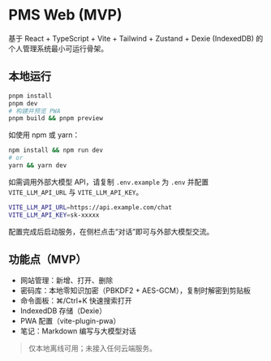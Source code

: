 # PMS Web (MVP)

基于 React + TypeScript + Vite + Tailwind + Zustand + Dexie (IndexedDB) 的个人管理系统最小可运行骨架。

## 本地运行

```bash
pnpm install
pnpm dev
# 构建并预览 PWA
pnpm build && pnpm preview
```

如使用 npm 或 yarn：
```bash
npm install && npm run dev
# or
yarn && yarn dev
```

如需调用外部大模型 API，请复制 `.env.example` 为 `.env` 并配置 `VITE_LLM_API_URL` 与 `VITE_LLM_API_KEY`。

```bash
VITE_LLM_API_URL=https://api.example.com/chat
VITE_LLM_API_KEY=sk-xxxxx
```

配置完成后启动服务，在侧栏点击“对话”即可与外部大模型交流。

## 功能点（MVP）
- 网站管理：新增、打开、删除
- 密码库：本地零知识加密（PBKDF2 + AES-GCM），复制时解密到剪贴板
- 命令面板：⌘/Ctrl+K 快速搜索打开
- IndexedDB 存储（Dexie）
- PWA 配置（vite-plugin-pwa）
- 笔记：Markdown 编写与大模型对话

> 仅本地离线可用；未接入任何云端服务。
